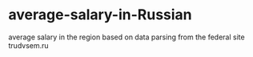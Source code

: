# average-salary-in-Russian
average salary in the region based on data parsing from the federal site trudvsem.ru
